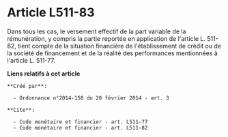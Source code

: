 # Article L511-83

Dans tous les cas, le versement effectif de la part variable de la rémunération, y compris la partie reportée en application
de l'article L. 511-82, tient compte de la situation financière de l'établissement de crédit ou de la société de financement
et de la réalité des performances mentionnées à l'article L. 511-77.

**Liens relatifs à cet article**

	**Créé par**:

	  - Ordonnance n°2014-158 du 20 février 2014 - art. 3

	**Cite**:

	  - Code monétaire et financier - art. L511-77
	  - Code monétaire et financier - art. L511-82
